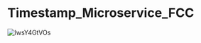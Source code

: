 # Timestamp_Microservice_FCC


![IwsY4GtVOs](https://user-images.githubusercontent.com/53352272/152955210-d9567aad-f42a-4e50-80fd-1b92b3dfc2d8.png)
